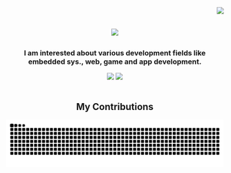 <img align="right" src="https://komarev.com/ghpvc/?username=milar111&label=Profile%20views&color=1A7F37&style=flat" />

<h1 align="center">
    <img src="https://readme-typing-svg.herokuapp.com/?font=Righteous&size=35&center=true&vCenter=true&width=500&height=70&duration=4000&lines=Hi+There!+👋;&color=1A7F37" />
</h1>

<h3 align="center">I am interested about various development fields like embedded sys., web, game and app development.</h3>

<!-- Stats -->
<div align="center">
  <img src="https://github-readme-streak-stats.herokuapp.com/?user=milar111&theme=dark&hide_border=true&border_radius=5&title_color=1A7F37&text_color=ffffff&ring=1A7F37" width="50%" />
  <img src="https://github-readme-stats.vercel.app/api/top-langs/?username=milar111&theme=dark&hide_border=true&include_all_commits=true&count_private=true&layout=compact&border_radius=5&title_color=1A7F37&text_color=ffffff" width="36%" /> </br>
</div>


<div align="center">
  <br>
  <h2>My Contributions</h2>
  <img alt="snake eating my contributions" src="https://github.com/milar111/milar111/blob/output/github-snake-dark.svg" />
  <br/><br/><br/>
</div>
